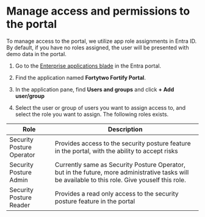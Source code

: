 # Manage access and permissions to the portal

To manage access to the portal, we utilize app role assignments in Entra ID. By default, if you have no roles assigned, the user will be presented with demo data in the portal.

1. Go to the [Enterprise applications blade](https://portal.azure.com/#view/Microsoft_AAD_IAM/StartboardApplicationsMenuBlade/~/AppAppsPreview) in the Entra portal.

2. Find the application named **Fortytwo Fortify Portal**.

3. In the application pane, find **Users and groups** and click **+ Add user/group**

4. Select the user or group of users you want to assign access to, and select the role you want to assign. The following roles exists.

| Role  | Description   |
|-------------- | -------------- |
| Security Posture Operator    | Provides access to the security posture feature in the portal, with the ability to accept risks     |
| Security Posture Admin    | Currently same as Security Posture Operator, but in the future, more administrative tasks will be available to this role. Give youself this role.     |
| Security Posture Reader    | Provides a read only access to the security posture feature in the portal     |
